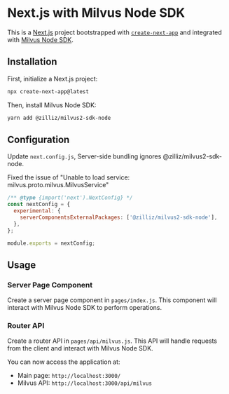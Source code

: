 # Next.js with Milvus Node SDK

This is a [Next.js](https://nextjs.org/) project bootstrapped with [`create-next-app`](https://github.com/vercel/next.js/tree/canary/packages/create-next-app) and integrated with [Milvus Node SDK](https://github.com/milvus-io/milvus-sdk-node).

## Installation

First, initialize a Next.js project:

```bash
npx create-next-app@latest
```

Then, install Milvus Node SDK:

```bash
yarn add @zilliz/milvus2-sdk-node
```

## Configuration

Update `next.config.js`, Server-side bundling ignores @zilliz/milvus2-sdk-node.

Fixed the issue of "Unable to load service: milvus.proto.milvus.MilvusService"

```javascript
/** @type {import('next').NextConfig} */
const nextConfig = {
  experimental: {
    serverComponentsExternalPackages: ['@zilliz/milvus2-sdk-node'],
  },
};

module.exports = nextConfig;
```

## Usage

### Server Page Component

Create a server page component in `pages/index.js`. This component will interact with Milvus Node SDK to perform operations.

### Router API

Create a router API in `pages/api/milvus.js`. This API will handle requests from the client and interact with Milvus Node SDK.

You can now access the application at:

- Main page: `http://localhost:3000/`
- Milvus API: `http://localhost:3000/api/milvus`
